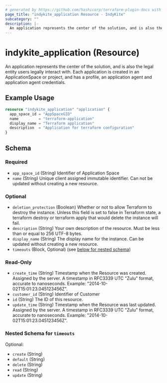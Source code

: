 ```yaml
---
# generated by https://github.com/hashicorp/terraform-plugin-docs with custom templates
page_title: "indykite_application Resource - IndyKite"
subcategory: ""
description: |-
  An application represents the center of the solution, and is also the legal entity users legally interact with. Each application is created in an ApplicationSpace or project, and has a profile, an application agent and application agent credentials.
---
```


# indykite_application (Resource)

An application represents the center of the solution, and is also the legal entity users legally interact with. Each application is created in an ApplicationSpace or project, and has a profile, an application agent and application agent credentials.

## Example Usage

```terraform
resource "indykite_application" "application" {
  app_space_id = "AppSpaceGID"
  name         = "terraform-application"
  display_name = "Terraform application"
  description  = "Application for terraform configuration"
}
```

<!-- schema generated by tfplugindocs -->
## Schema

### Required

- `app_space_id` (String) Identifier of Application Space
- `name` (String) Unique client assigned immutable identifier. Can not be updated without creating a new resource.

### Optional

- `deletion_protection` (Boolean) Whether or not to allow Terraform to destroy the instance. Unless this field is set to false in Terraform state, a terraform destroy or terraform apply that would delete the instance will fail.
- `description` (String) Your own description of the resource. Must be less than or equal to 256 UTF-8 bytes.
- `display_name` (String) The display name for the instance. Can be updated without creating a new resource.
- `timeouts` (Block, Optional) (see [below for nested schema](#nested-schema-for-timeouts))

### Read-Only

- `create_time` (String) Timestamp when the Resource was created. Assigned by the server. A timestamp in RFC3339 UTC "Zulu" format, accurate to nanoseconds. Example: "2014-10-02T15:01:23.045123456Z".
- `customer_id` (String) Identifier of Customer
- `id` (String) The ID of this resource.
- `update_time` (String) Timestamp when the Resource was last updated. Assigned by the server. A timestamp in RFC3339 UTC "Zulu" format, accurate to nanoseconds. Example: "2014-10-02T15:01:23.045123456Z".

### Nested Schema for `timeouts`

Optional:

- `create` (String)
- `default` (String)
- `delete` (String)
- `read` (String)
- `update` (String)
